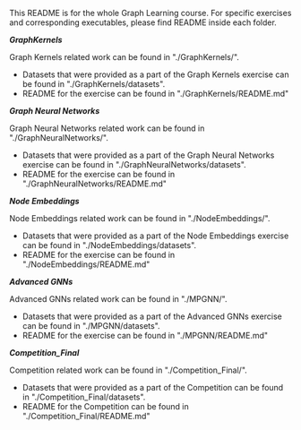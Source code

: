 This README is for the whole Graph Learning course. For specific exercises and corresponding executables, please find README inside each folder. 

*****GraphKernels*****

Graph Kernels related work can be found in "./GraphKernels/".
- Datasets that were provided as a part of the Graph Kernels exercise can be found in "./GraphKernels/datasets".
- README for the exercise can be found in "./GraphKernels/README.md"

*****Graph Neural Networks*****

Graph Neural Networks related work can be found in "./GraphNeuralNetworks/".
- Datasets that were provided as a part of the Graph Neural Networks exercise can be found in "./GraphNeuralNetworks/datasets".
- README for the exercise can be found in "./GraphNeuralNetworks/README.md"


*****Node Embeddings*****

Node Embeddings related work can be found in "./NodeEmbeddings/".
- Datasets that were provided as a part of the Node Embeddings exercise can be found in "./NodeEmbeddings/datasets".
- README for the exercise can be found in "./NodeEmbeddings/README.md"


*****Advanced GNNs*****

Advanced GNNs related work can be found in "./MPGNN/".

- Datasets that were provided as a part of the Advanced GNNs exercise can be found in "./MPGNN/datasets".
- README for the exercise can be found in "./MPGNN/README.md"

*****Competition_Final*****

Competition related work can be found in "./Competition_Final/".

- Datasets that were provided as a part of the Competition can be found in "./Competition_Final/datasets".
- README for the Competition can be found in "./Competition_Final/README.md"


